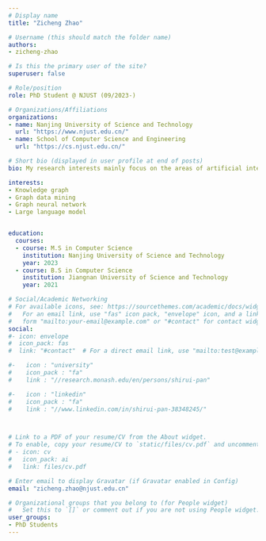 ```yaml
---
# Display name
title: "Zicheng Zhao"

# Username (this should match the folder name)
authors:
- zicheng-zhao

# Is this the primary user of the site?
superuser: false

# Role/position
role: PhD Student @ NJUST (09/2023-)

# Organizations/Affiliations
organizations:
- name: Nanjing University of Science and Technology
  url: "https://www.njust.edu.cn/"
- name: School of Computer Science and Engineering
  url: "https://cs.njust.edu.cn/"

# Short bio (displayed in user profile at end of posts)
bio: My research interests mainly focus on the areas of artificial intelligence and data mining, especially for the graph neural network and knowledge graph.

interests:
- Knowledge graph
- Graph data mining
- Graph neural network
- Large language model


education:
  courses:
  - course: M.S in Computer Science
    institution: Nanjing University of Science and Technology
    year: 2023
  - course: B.S in Computer Science
    institution: Jiangnan University of Science and Technology
    year: 2021

# Social/Academic Networking
# For available icons, see: https://sourcethemes.com/academic/docs/widgets/#icons
#   For an email link, use "fas" icon pack, "envelope" icon, and a link in the
#   form "mailto:your-email@example.com" or "#contact" for contact widget.
social:
#- icon: envelope
#  icon_pack: fas
#  link: "#contact"  # For a direct email link, use "mailto:test@example.org".

#-   icon : "university"
#    icon_pack : "fa"
#    link : "//research.monash.edu/en/persons/shirui-pan"

#-   icon : "linkedin"
#    icon_pack : "fa"
#    link : "//www.linkedin.com/in/shirui-pan-38348245/"



# Link to a PDF of your resume/CV from the About widget.
# To enable, copy your resume/CV to `static/files/cv.pdf` and uncomment the lines below.  
# - icon: cv
#   icon_pack: ai
#   link: files/cv.pdf

# Enter email to display Gravatar (if Gravatar enabled in Config)
email: "zicheng.zhao@njust.edu.cn"

# Organizational groups that you belong to (for People widget)
#   Set this to `[]` or comment out if you are not using People widget.  
user_groups:
- PhD Students
---
```

